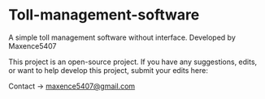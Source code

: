 # Toll-management-software
A simple toll management software without interface.
Developed by Maxence5407

This project is an open-source project.
If you have any suggestions, edits, or want to help develop this project, submit your edits here:


Contact -> maxence5407@gmail.com
